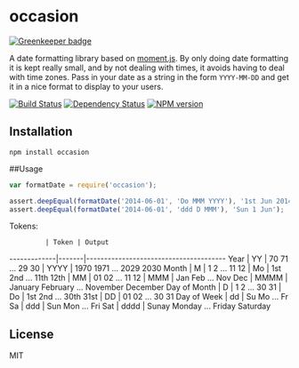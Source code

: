# occasion

[![Greenkeeper badge](https://badges.greenkeeper.io/ForbesLindesay/occasion.svg)](https://greenkeeper.io/)

A date formatting library based on [moment.js](http://momentjs.com/docs/#/displaying/format/).  By only doing date formatting it is kept really small, and by not dealing with times, it avoids having to deal with time zones.  Pass in your date as a string in the form `YYYY-MM-DD` and get it in a nice format to display to your users.

[![Build Status](https://img.shields.io/travis/ForbesLindesay/occasion/master.svg)](https://travis-ci.org/ForbesLindesay/occasion)
[![Dependency Status](https://img.shields.io/david/ForbesLindesay/occasion.svg)](https://david-dm.org/ForbesLindesay/occasion)
[![NPM version](https://img.shields.io/npm/v/occasion.svg)](https://www.npmjs.org/package/occasion)

## Installation

    npm install occasion

##Usage

```js
var formatDate = require('occasion');

assert.deepEqual(formatDate('2014-06-01', 'Do MMM YYYY'), '1st Jun 2014');
assert.deepEqual(formatDate('2014-06-01', 'ddd D MMM'), 'Sun 1 Jun');
```

Tokens:

             | Token | Output
-------------|-------|---------------------------------------
Year         | YY    | 70 71 ... 29 30
             | YYYY  | 1970 1971 ... 2029 2030
Month        | M     | 1 2 ... 11 12
             | Mo    | 1st 2nd ... 11th 12th
             | MM    | 01 02 ... 11 12
             | MMM   | Jan Feb ... Nov Dec
             | MMMM  | January February ... November December
Day of Month | D     | 1 2 ... 30 31
             | Do    | 1st 2nd ... 30th 31st
             | DD    | 01 02 ... 30 31
Day of Week  | dd    | Su Mo ... Fr Sa
             | ddd   | Sun Mon ... Fri Sat
             | dddd  | Sunay Monday ... Friday Saturday

## License

  MIT
